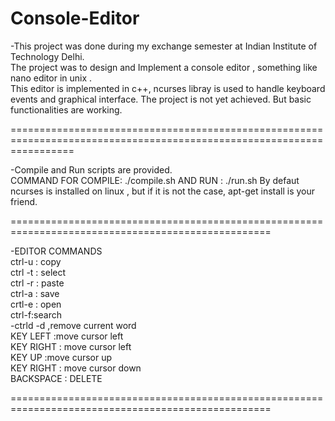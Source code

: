 # Console-Editor

-This project was done during my exchange semester at Indian Institute of Technology Delhi. <br/>
The project was to design and Implement a console editor , something like nano editor in unix . <br/>
This editor is implemented in c++, ncurses libray is used to handle keyboard events and  graphical interface.
The project is not yet achieved. But basic functionalities are working.

=======================================================================================================================

 -Compile and Run scripts are provided.   
COMMAND FOR COMPILE: ./compile.sh  AND  RUN : ./run.sh
By defaut ncurses is installed on linux , but if it is not the case, apt-get install is your friend.

===================================================================================================

-EDITOR COMMANDS <br/> 
ctrl-u : copy <br/> 
ctrl -t : select <br/> 
ctrl -r : paste <br/> 
ctrl-a : save  <br/> 
crtl-e : open <br/> 
ctrl-f:search <br/> 
-ctrld -d ,remove current word <br/> 
KEY LEFT :move cursor left <br/> 
KEY RIGHT : move cursor left <br/> 
KEY UP :move cursor up <br/> 
KEY RIGHT : move cursor down <br/> 
BACKSPACE : DELETE  <br/> 

===================================================================================================
